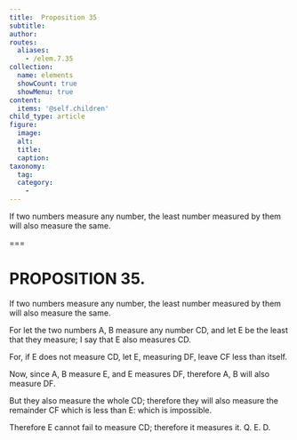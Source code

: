 ```yaml
---
title:  Proposition 35
subtitle: 
author:
routes:
  aliases:
    - /elem.7.35
collection:
  name: elements
  showCount: true
  showMenu: true
content:
  items: '@self.children'
child_type: article
figure:
  image:
  alt:
  title:
  caption:
taxonomy:
  tag:
  category:
    - 
---
```


<p>
       <hi rend="ital">If two numbers measure any number, the least number measured by them will also measure the same.</hi>
      </p>

===

<h1>PROPOSITION 35.</h1>
<p>
       <span class="ital">If two numbers measure any number, the least number measured by them will also measure the same.</span>
      </p>

<p>For let the two numbers <span class="ital">A</span>, <span class="ital">B</span> measure any number <span class="ital">CD</span>, and let <span class="ital">E</span> be the least that they measure; I say that <span class="ital">E</span> also measures <span class="ital">CD</span>. 
      </p>

<p>For, if <span class="ital">E</span> does not measure <span class="ital">CD</span>, let <span class="ital">E</span>, measuring <span class="ital">DF</span>, leave <span class="ital">CF</span> less than itself. </p>

<p>Now, since <span class="ital">A</span>, <span class="ital">B</span> measure <span class="ital">E</span>, and <span class="ital">E</span> measures <span class="ital">DF</span>, therefore <span class="ital">A</span>, <span class="ital">B</span> will also measure <span class="ital">DF</span>. </p>

<p>But they also measure the whole <span class="ital">CD</span>; therefore they will also measure the remainder <span class="ital">CF</span> which is less than <span class="ital">E</span>: which is impossible. </p>

<p>Therefore <span class="ital">E</span> cannot fail to measure <span class="ital">CD</span>; therefore it measures it. Q. E. D.</p>
